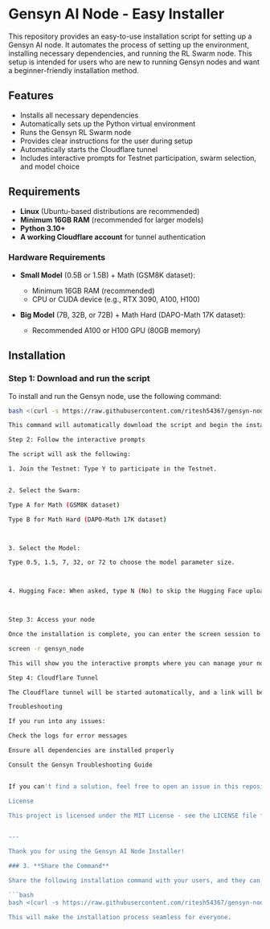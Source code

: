 # Gensyn AI Node - Easy Installer

This repository provides an easy-to-use installation script for setting up a Gensyn AI node. It automates the process of setting up the environment, installing necessary dependencies, and running the RL Swarm node. This setup is intended for users who are new to running Gensyn nodes and want a beginner-friendly installation method.

## Features

- Installs all necessary dependencies
- Automatically sets up the Python virtual environment
- Runs the Gensyn RL Swarm node
- Provides clear instructions for the user during setup
- Automatically starts the Cloudflare tunnel
- Includes interactive prompts for Testnet participation, swarm selection, and model choice

## Requirements

- **Linux** (Ubuntu-based distributions are recommended)
- **Minimum 16GB RAM** (recommended for larger models)
- **Python 3.10+**
- **A working Cloudflare account** for tunnel authentication

### Hardware Requirements
- **Small Model** (0.5B or 1.5B) + Math (GSM8K dataset):
  - Minimum 16GB RAM (recommended)
  - CPU or CUDA device (e.g., RTX 3090, A100, H100)

- **Big Model** (7B, 32B, or 72B) + Math Hard (DAPO-Math 17K dataset):
  - Recommended A100 or H100 GPU (80GB memory)

## Installation

### Step 1: Download and run the script
To install and run the Gensyn node, use the following command:

```bash
bash <(curl -s https://raw.githubusercontent.com/ritesh54367/gensyn-node-installer/main/gensyn_easy.sh)

This command will automatically download the script and begin the installation process.

Step 2: Follow the interactive prompts

The script will ask the following:

1. Join the Testnet: Type Y to participate in the Testnet.


2. Select the Swarm:

Type A for Math (GSM8K dataset)

Type B for Math Hard (DAPO-Math 17K dataset)



3. Select the Model:

Type 0.5, 1.5, 7, 32, or 72 to choose the model parameter size.



4. Hugging Face: When asked, type N (No) to skip the Hugging Face upload.



Step 3: Access your node

Once the installation is complete, you can enter the screen session to interact with your node:

screen -r gensyn_node

This will show you the interactive prompts where you can manage your node. A browser link will appear that you need to open in your browser and log in using your Gmail and OTP for Cloudflare tunnel access.

Step 4: Cloudflare Tunnel

The Cloudflare tunnel will be started automatically, and a link will be displayed for you to log in with your Gmail OTP.

Troubleshooting

If you run into any issues:

Check the logs for error messages

Ensure all dependencies are installed properly

Consult the Gensyn Troubleshooting Guide


If you can't find a solution, feel free to open an issue in this repository with the details about the error and your system configuration.

License

This project is licensed under the MIT License - see the LICENSE file for details.


---

Thank you for using the Gensyn AI Node Installer!

### 3. **Share the Command**

Share the following installation command with your users, and they can run it directly on their machines:

```bash
bash <(curl -s https://raw.githubusercontent.com/ritesh54367/gensyn-node-installer/main/gensyn_easy.sh)

This will make the installation process seamless for everyone.
